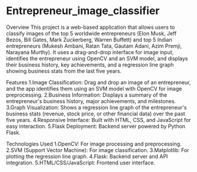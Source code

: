 # Entrepreneur_image_classifier
Overview
This project is a web-based application that allows users to classify images of the top 5 worldwide entrepreneurs (Elon Musk, Jeff Bezos, Bill Gates, Mark Zuckerberg, Warren Buffett) and top 5 Indian entrepreneurs (Mukesh Ambani, Ratan Tata, Gautam Adani, Azim Premji, Narayana Murthy). It uses a drag-and-drop interface for image input, identifies the entrepreneur using OpenCV and an SVM model, and displays their business history, key achievements, and a regression line graph showing business stats from the last five years.

Features
1.Image Classification: Drag and drop an image of an entrepreneur, and the app identifies them using an SVM model with OpenCV for image preprocessing.
2.Business Information: Displays a summary of the entrepreneur's business history, major achievements, and milestones.
3.Graph Visualization: Shows a regression line graph of the entrepreneur's business stats (revenue, stock price, or other financial data) over the past five years.
4.Responsive Interface: Built with HTML, CSS, and JavaScript for easy interaction.
5.Flask Deployment: Backend server powered by Python Flask.

Technologies Used
1.OpenCV: For image processing and preprocessing.
2.SVM (Support Vector Machine): For image classification.
3.Matplotlib: For plotting the regression line graph.
4.Flask: Backend server and API integration.
5.HTML/CSS/JavaScript: Frontend user interface.

